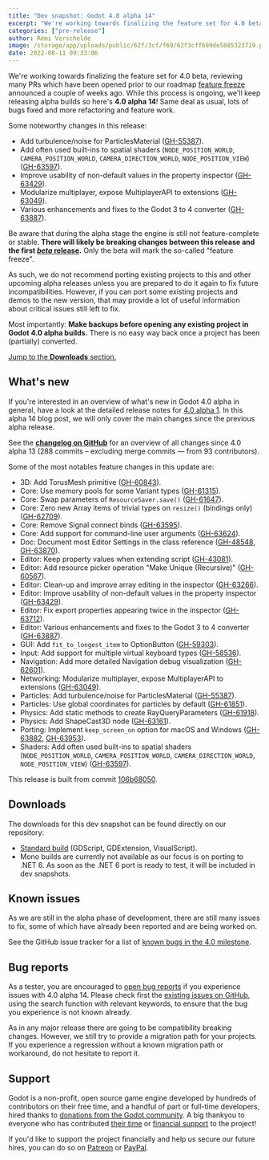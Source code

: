 ```yaml
---
title: "Dev snapshot: Godot 4.0 alpha 14"
excerpt: "We're working towards finalizing the feature set for 4.0 beta, reviewing many PRs which have been opened prior to our roadmap feature freeze announced a couple of weeks ago. While this process is ongoing, we'll keep releasing alpha builds so here's 4.0 alpha 14!"
categories: ["pre-release"]
author: Rémi Verschelde
image: /storage/app/uploads/public/62f/3cf/f69/62f3cff699de5885323719.png
date: 2022-08-11 09:33:06
---
```


We're working towards finalizing the feature set for 4.0 beta, reviewing many PRs which have been opened prior to our roadmap [feature freeze](/article/godot-4-0-development-enters-feature-freeze) announced a couple of weeks ago. While this process is ongoing, we'll keep releasing alpha builds so here's **4.0 alpha 14**! Same deal as usual, lots of bugs fixed and more refactoring and feature work.

Some noteworthy changes in this release:

- Add turbulence/noise for ParticlesMaterial ([GH-55387](https://github.com/godotengine/godot/pull/55387)).
- Add often used built-ins to spatial shaders (`NODE_POSITION_WORLD`, `CAMERA_POSITION_WORLD`, `CAMERA_DIRECTION_WORLD`, `NODE_POSITION_VIEW`) ([GH-63597](https://github.com/godotengine/godot/pull/63597)).
- Improve usability of non-default values in the property inspector ([GH-63429](https://github.com/godotengine/godot/pull/63429)).
- Modularize multiplayer, expose MultiplayerAPI to extensions ([GH-63049](https://github.com/godotengine/godot/pull/63049)).
- Various enhancements and fixes to the Godot 3 to 4 converter ([GH-63887](https://github.com/godotengine/godot/pull/63887)).

Be aware that during the alpha stage the engine is still not feature-complete or stable. **There will likely be breaking changes between this release and the first [*beta* release](https://en.wikipedia.org/wiki/Software_release_life_cycle#Beta).** Only the beta will mark the so-called "feature freeze".

As such, we do not recommend porting existing projects to this and other upcoming alpha releases unless you are prepared to do it again to fix future incompatibilities. However, if you can port some existing projects and demos to the new version, that may provide a lot of useful information about critical issues still left to fix.

Most importantly: **Make backups before opening any existing project in Godot 4.0 alpha builds.** There is no easy way back once a project has been (partially) converted.

[Jump to the **Downloads** section.](#downloads)

## What's new

If you're interested in an overview of what's new in Godot 4.0 alpha in general, have a look at the detailed release notes for [4.0 alpha 1](/article/dev-snapshot-godot-4-0-alpha-1). In this alpha 14 blog post, we will only cover the main changes since the previous alpha release.

See the [**changelog on GitHub**](https://github.com/godotengine/godot/compare/82811367cb36d3124d4e8c0a9c4c7f82dc64f9e4...106b6805018649b13da9e9508e80611f62ed660a) for an overview of all changes since 4.0 alpha 13 (288 commits – excluding merge commits ― from 93 contributors).

Some of the most notables feature changes in this update are:

- 3D: Add TorusMesh primitive ([GH-60843](https://github.com/godotengine/godot/pull/60843)).
- Core: Use memory pools for some Variant types ([GH-61315](https://github.com/godotengine/godot/pull/61315)).
- Core: Swap parameters of `ResourceSaver.save()` ([GH-61647](https://github.com/godotengine/godot/pull/61647)).
- Core: Zero new Array items of trivial types on `resize()` (bindings only) ([GH-62709](https://github.com/godotengine/godot/pull/62709)).
- Core: Remove Signal connect binds ([GH-63595](https://github.com/godotengine/godot/pull/63595)).
- Core: Add support for command-line user arguments ([GH-63624](https://github.com/godotengine/godot/pull/63624)).
- Doc: Document most Editor Settings in the class reference ([GH-48548](https://github.com/godotengine/godot/pull/48548), [GH-63870](https://github.com/godotengine/godot/pull/63870)).
- Editor: Keep property values when extending script ([GH-43081](https://github.com/godotengine/godot/pull/43081)).
- Editor: Add resource picker operation "Make Unique (Recursive)" ([GH-60567](https://github.com/godotengine/godot/pull/60567)).
- Editor: Clean-up and improve array editing in the inspector ([GH-63266](https://github.com/godotengine/godot/pull/63266)).
- Editor: Improve usability of non-default values in the property inspector ([GH-63429](https://github.com/godotengine/godot/pull/63429)).
- Editor: Fix export properties appearing twice in the inspector ([GH-63712](https://github.com/godotengine/godot/pull/63712)).
- Editor: Various enhancements and fixes to the Godot 3 to 4 converter ([GH-63887](https://github.com/godotengine/godot/pull/63887)).
- GUI: Add `fit_to_longest_item` to OptionButton ([GH-59303](https://github.com/godotengine/godot/pull/59303)).
- Input: Add support for multiple virtual keyboard types ([GH-58536](https://github.com/godotengine/godot/pull/58536)).
- Navigation: Add more detailed Navigation debug visualization ([GH-62601](https://github.com/godotengine/godot/pull/62601)).
- Networking: Modularize multiplayer, expose MultiplayerAPI to extensions ([GH-63049](https://github.com/godotengine/godot/pull/63049)).
- Particles: Add turbulence/noise for ParticlesMaterial ([GH-55387](https://github.com/godotengine/godot/pull/55387)).
- Particles: Use global coordinates for particles by default ([GH-61851](https://github.com/godotengine/godot/pull/61851)).
- Physics: Add static methods to create RayQueryParameters ([GH-61918](https://github.com/godotengine/godot/pull/61918)).
- Physics: Add ShapeCast3D node ([GH-63161](https://github.com/godotengine/godot/pull/63161)).
- Porting: Implement `keep_screen_on` option for macOS and Windows ([GH-63882](https://github.com/godotengine/godot/pull/63882), [GH-63953](https://github.com/godotengine/godot/pull/63953)).
- Shaders: Add often used built-ins to spatial shaders (`NODE_POSITION_WORLD`, `CAMERA_POSITION_WORLD`, `CAMERA_DIRECTION_WORLD`, `NODE_POSITION_VIEW`) ([GH-63597](https://github.com/godotengine/godot/pull/63597)).

This release is built from commit [106b68050](https://github.com/godotengine/godot/commit/106b6805018649b13da9e9508e80611f62ed660a).

<a id="downloads"></a>
## Downloads

The downloads for this dev snapshot can be found directly on our repository:

* [Standard build](https://github.com/godotengine/godot-builds/releases/4.0-alpha14) (GDScript, GDExtension, VisualScript).
* Mono builds are currently not available as our focus is on porting to .NET 6. As soon as the .NET 6 port is ready to test, it will be included in dev snapshots.

## Known issues

As we are still in the alpha phase of development, there are still many issues to fix, some of which have already been reported and are being worked on.

See the GitHub issue tracker for a list of [known bugs in the 4.0 milestone](https://github.com/godotengine/godot/issues?q=is%3Aissue+is%3Aopen+milestone%3A4.0+label%3Abug+).

## Bug reports

As a tester, you are encouraged to [open bug reports](https://github.com/godotengine/godot/issues) if you experience issues with 4.0 alpha 14. Please check first the [existing issues on GitHub](https://github.com/godotengine/godot/issues), using the search function with relevant keywords, to ensure that the bug you experience is not known already.

As in any major release there are going to be compatibility breaking changes. However, we still try to provide a migration path for your projects. If you experience a regression without a known migration path or workaround, do not hesitate to report it.

## Support

Godot is a non-profit, open source game engine developed by hundreds of contributors on their free time, and a handful of part or full-time developers, hired thanks to [donations from the Godot community](https://godotengine.org/donate). A big thankyou to everyone who has contributed [their time](https://github.com/godotengine/godot/blob/master/AUTHORS.md) or [financial support](https://github.com/godotengine/godot/blob/master/DONORS.md) to the project!

If you'd like to support the project financially and help us secure our future hires, you can do so on [Patreon](https://www.patreon.com/godotengine) or [PayPal](https://godotengine.org/donate).
